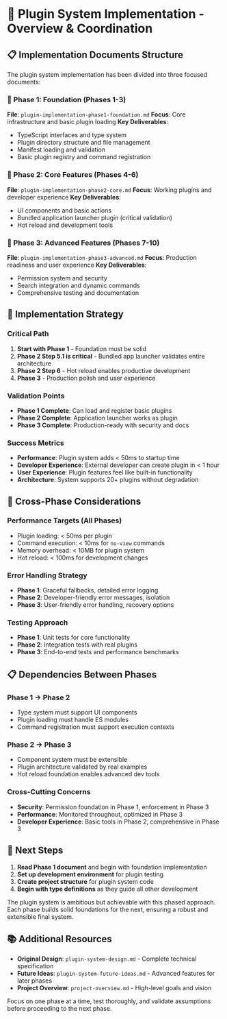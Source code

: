 # 🔌 Plugin System Implementation - Overview & Coordination

## 📋 Implementation Documents Structure

The plugin system implementation has been divided into three focused documents:

### 📖 Phase 1: Foundation (Phases 1-3)
**File**: `plugin-implementation-phase1-foundation.md`
**Focus**: Core infrastructure and basic plugin loading
**Key Deliverables**:
- TypeScript interfaces and type system
- Plugin directory structure and file management
- Manifest loading and validation
- Basic plugin registry and command registration

### 📖 Phase 2: Core Features (Phases 4-6)
**File**: `plugin-implementation-phase2-core.md`
**Focus**: Working plugins and developer experience
**Key Deliverables**:
- UI components and basic actions
- Bundled application launcher plugin (critical validation)
- Hot reload and development tools

### 📖 Phase 3: Advanced Features (Phases 7-10)
**File**: `plugin-implementation-phase3-advanced.md`
**Focus**: Production readiness and user experience
**Key Deliverables**:
- Permission system and security
- Search integration and dynamic commands
- Comprehensive testing and documentation

## 🚀 Implementation Strategy

### Critical Path
1. **Start with Phase 1** - Foundation must be solid
2. **Phase 2 Step 5.1 is critical** - Bundled app launcher validates entire architecture
3. **Phase 2 Step 6** - Hot reload enables productive development
4. **Phase 3** - Production polish and user experience

### Validation Points
- **Phase 1 Complete**: Can load and register basic plugins
- **Phase 2 Complete**: Application launcher works as plugin
- **Phase 3 Complete**: Production-ready with security and docs

### Success Metrics
- **Performance**: Plugin system adds < 50ms to startup time
- **Developer Experience**: External developer can create plugin in < 1 hour
- **User Experience**: Plugin features feel like built-in functionality
- **Architecture**: System supports 20+ plugins without degradation

## 🔧 Cross-Phase Considerations

### Performance Targets (All Phases)
- Plugin loading: < 50ms per plugin
- Command execution: < 10ms for `no-view` commands  
- Memory overhead: < 10MB for plugin system
- Hot reload: < 100ms for development changes

### Error Handling Strategy
- **Phase 1**: Graceful fallbacks, detailed error logging
- **Phase 2**: Developer-friendly error messages, isolation
- **Phase 3**: User-friendly error handling, recovery options

### Testing Approach
- **Phase 1**: Unit tests for core functionality
- **Phase 2**: Integration tests with real plugins
- **Phase 3**: End-to-end tests and performance benchmarks

## 📋 Dependencies Between Phases

### Phase 1 → Phase 2
- Type system must support UI components
- Plugin loading must handle ES modules
- Command registration must support execution contexts

### Phase 2 → Phase 3
- Component system must be extensible
- Plugin architecture validated by real examples
- Hot reload foundation enables advanced dev tools

### Cross-Cutting Concerns
- **Security**: Permission foundation in Phase 1, enforcement in Phase 3
- **Performance**: Monitored throughout, optimized in Phase 3
- **Developer Experience**: Basic tools in Phase 2, comprehensive in Phase 3

## 🎯 Next Steps

1. **Read Phase 1 document** and begin with foundation implementation
2. **Set up development environment** for plugin testing
3. **Create project structure** for plugin system code
4. **Begin with type definitions** as they guide all other development

The plugin system is ambitious but achievable with this phased approach. Each phase builds solid foundations for the next, ensuring a robust and extensible final system.

## 📚 Additional Resources

- **Original Design**: `plugin-system-design.md` - Complete technical specification
- **Future Ideas**: `plugin-system-future-ideas.md` - Advanced features for later phases
- **Project Overview**: `project-overview.md` - High-level goals and vision

Focus on one phase at a time, test thoroughly, and validate assumptions before proceeding to the next phase.

